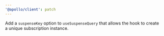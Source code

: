 ```yaml
---
'@apollo/client': patch
---
```


Add a `suspenseKey` option to `useSuspenseQuery` that allows the hook to create a unique subscription instance.
